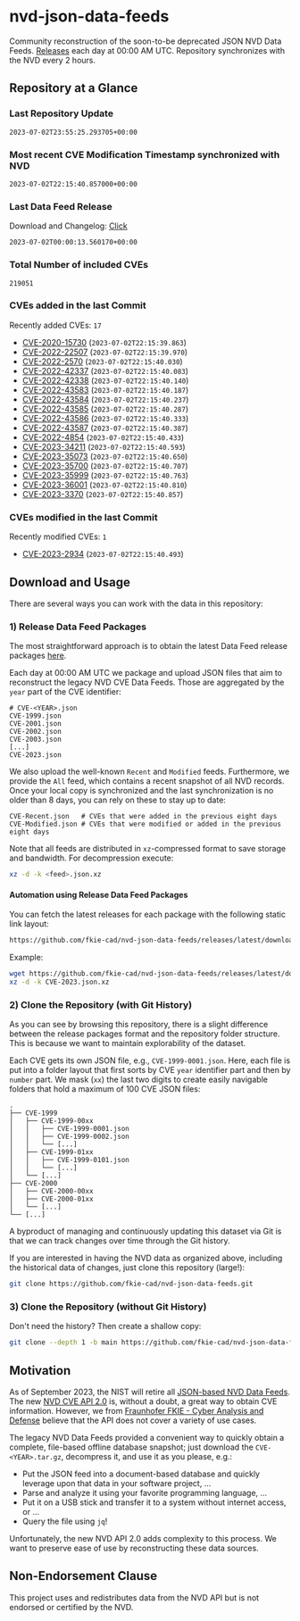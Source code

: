 # nvd-json-data-feeds

Community reconstruction of the soon-to-be deprecated JSON NVD Data Feeds. 
[Releases](https://github.com/fkie-cad/nvd-json-data-feeds/releases/latest) each day at 00:00 AM UTC.
Repository synchronizes with the NVD every 2 hours.

## Repository at a Glance

### Last Repository Update

```plain
2023-07-02T23:55:25.293705+00:00
```

### Most recent CVE Modification Timestamp synchronized with NVD

```plain
2023-07-02T22:15:40.857000+00:00
```

### Last Data Feed Release

Download and Changelog: [Click](https://github.com/fkie-cad/nvd-json-data-feeds/releases/latest)

```plain
2023-07-02T00:00:13.560170+00:00
```

### Total Number of included CVEs

```plain
219051
```

### CVEs added in the last Commit

Recently added CVEs: `17`

* [CVE-2020-15730](CVE-2020/CVE-2020-157xx/CVE-2020-15730.json) (`2023-07-02T22:15:39.863`)
* [CVE-2022-22507](CVE-2022/CVE-2022-225xx/CVE-2022-22507.json) (`2023-07-02T22:15:39.970`)
* [CVE-2022-2570](CVE-2022/CVE-2022-25xx/CVE-2022-2570.json) (`2023-07-02T22:15:40.030`)
* [CVE-2022-42337](CVE-2022/CVE-2022-423xx/CVE-2022-42337.json) (`2023-07-02T22:15:40.083`)
* [CVE-2022-42338](CVE-2022/CVE-2022-423xx/CVE-2022-42338.json) (`2023-07-02T22:15:40.140`)
* [CVE-2022-43583](CVE-2022/CVE-2022-435xx/CVE-2022-43583.json) (`2023-07-02T22:15:40.187`)
* [CVE-2022-43584](CVE-2022/CVE-2022-435xx/CVE-2022-43584.json) (`2023-07-02T22:15:40.237`)
* [CVE-2022-43585](CVE-2022/CVE-2022-435xx/CVE-2022-43585.json) (`2023-07-02T22:15:40.287`)
* [CVE-2022-43586](CVE-2022/CVE-2022-435xx/CVE-2022-43586.json) (`2023-07-02T22:15:40.333`)
* [CVE-2022-43587](CVE-2022/CVE-2022-435xx/CVE-2022-43587.json) (`2023-07-02T22:15:40.387`)
* [CVE-2022-4854](CVE-2022/CVE-2022-48xx/CVE-2022-4854.json) (`2023-07-02T22:15:40.433`)
* [CVE-2023-34211](CVE-2023/CVE-2023-342xx/CVE-2023-34211.json) (`2023-07-02T22:15:40.593`)
* [CVE-2023-35073](CVE-2023/CVE-2023-350xx/CVE-2023-35073.json) (`2023-07-02T22:15:40.650`)
* [CVE-2023-35700](CVE-2023/CVE-2023-357xx/CVE-2023-35700.json) (`2023-07-02T22:15:40.707`)
* [CVE-2023-35999](CVE-2023/CVE-2023-359xx/CVE-2023-35999.json) (`2023-07-02T22:15:40.763`)
* [CVE-2023-36001](CVE-2023/CVE-2023-360xx/CVE-2023-36001.json) (`2023-07-02T22:15:40.810`)
* [CVE-2023-3370](CVE-2023/CVE-2023-33xx/CVE-2023-3370.json) (`2023-07-02T22:15:40.857`)


### CVEs modified in the last Commit

Recently modified CVEs: `1`

* [CVE-2023-2934](CVE-2023/CVE-2023-29xx/CVE-2023-2934.json) (`2023-07-02T22:15:40.493`)


## Download and Usage

There are several ways you can work with the data in this repository:

### 1) Release Data Feed Packages

The most straightforward approach is to obtain the latest Data Feed release packages [here](https://github.com/fkie-cad/nvd-json-data-feeds/releases/latest).

Each day at 00:00 AM UTC we package and upload JSON files that aim to reconstruct the legacy NVD CVE Data Feeds.
Those are aggregated by the `year` part of the CVE identifier:

```
# CVE-<YEAR>.json
CVE-1999.json
CVE-2001.json
CVE-2002.json
CVE-2003.json
[...]
CVE-2023.json
```

We also upload the well-known `Recent` and `Modified` feeds.
Furthermore, we provide the `All` feed, which contains a recent snapshot of all NVD records.
Once your local copy is synchronized and the last synchronization is no older than 8 days, you can rely on these to stay up to date:

```plain
CVE-Recent.json   # CVEs that were added in the previous eight days
CVE-Modified.json # CVEs that were modified or added in the previous eight days
```

Note that all feeds are distributed in `xz`-compressed format to save storage and bandwidth.
For decompression execute:

```sh
xz -d -k <feed>.json.xz
```


#### Automation using Release Data Feed Packages

You can fetch the latest releases for each package with the following static link layout:

```sh
https://github.com/fkie-cad/nvd-json-data-feeds/releases/latest/download/CVE-<YEAR>.json.xz
```

Example:

```sh
wget https://github.com/fkie-cad/nvd-json-data-feeds/releases/latest/download/CVE-2023.json.xz
xz -d -k CVE-2023.json.xz
```

### 2) Clone the Repository (with Git History)

As you can see by browsing this repository, there is a slight difference between the release packages format and the repository folder structure.
This is because we want to maintain explorability of the dataset.

Each CVE gets its own JSON file, e.g., `CVE-1999-0001.json`.
Here, each file is put into a folder layout that first sorts by CVE `year` identifier part and then by `number` part.
We mask (`xx`) the last two digits to create easily navigable folders that hold a maximum of 100 CVE JSON files:

```plain
.
├── CVE-1999
│   ├── CVE-1999-00xx
│   │   ├── CVE-1999-0001.json
│   │   ├── CVE-1999-0002.json
│   │   └── [...]
│   ├── CVE-1999-01xx
│   │   ├── CVE-1999-0101.json
│   │   └── [...]
│   └── [...]
├── CVE-2000
│   ├── CVE-2000-00xx
│   ├── CVE-2000-01xx
│   └── [...]
└── [...]
```

A byproduct of managing and continuously updating this dataset via Git is that we can track changes over time through the Git history.

If you are interested in having the NVD data as organized above, including the historical data of changes, just clone this repository (large!):

```sh
git clone https://github.com/fkie-cad/nvd-json-data-feeds.git
```

### 3) Clone the Repository (without Git History)

Don't need the history? Then create a shallow copy:

```sh
git clone --depth 1 -b main https://github.com/fkie-cad/nvd-json-data-feeds.git
```

## Motivation

As of September 2023, the NIST will retire all [JSON-based NVD Data Feeds](https://nvd.nist.gov/vuln/data-feeds#divRetirementBanner-1).
The new [NVD CVE API 2.0](https://nvd.nist.gov/developers/vulnerabilities) is, without a doubt, a great way to obtain CVE information.
However, we from [Fraunhofer FKIE - Cyber Analysis and Defense](https://www.fkie.fraunhofer.de/en/departments/cad.html) believe that the API does not cover a variety of use cases.

The legacy NVD Data Feeds provided a convenient way to quickly obtain a complete, file-based offline database snapshot; just download the `CVE-<YEAR>.tar.gz`, decompress it, and use it as you please, e.g.:

* Put the JSON feed into a document-based database and quickly leverage upon that data in your software project, ...
* Parse and analyze it using your favorite programming language, ...
* Put it on a USB stick and transfer it to a system without internet access, or ...
* Query the file using `jq`!

Unfortunately, the new NVD API 2.0 adds complexity to this process.
We want to preserve ease of use by reconstructing these data sources.

## Non-Endorsement Clause

This project uses and redistributes data from the NVD API but is not endorsed or certified by the NVD.